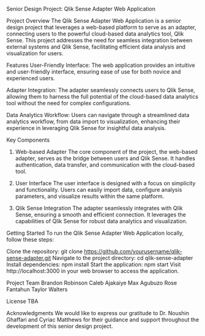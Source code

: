Senior Design Project: Qlik Sense Adapter Web Application

Project Overview
The Qlik Sense Adapter Web Application is a senior design project that leverages a web-based platform to serve as an adapter, connecting users to the powerful cloud-based data analytics tool, Qlik Sense. This project addresses the need for seamless integration between external systems and Qlik Sense, facilitating efficient data analysis and visualization for users.

Features
User-Friendly Interface:
The web application provides an intuitive and user-friendly interface, ensuring ease of use for both novice and experienced users.

Adapter Integration:
The adapter seamlessly connects users to Qlik Sense, allowing them to harness the full potential of the cloud-based data analytics tool without the need for complex configurations.

Data Analytics Workflow:
Users can navigate through a streamlined data analytics workflow, from data import to visualization, enhancing their experience in leveraging Qlik Sense for insightful data analysis.

Key Components
1. Web-based Adapter
The core component of the project, the web-based adapter, serves as the bridge between users and Qlik Sense. It handles authentication, data transfer, and communication with the cloud-based tool.

2. User Interface
The user interface is designed with a focus on simplicity and functionality. Users can easily import data, configure analysis parameters, and visualize results within the same platform.

3. Qlik Sense Integration
The adapter seamlessly integrates with Qlik Sense, ensuring a smooth and efficient connection. It leverages the capabilities of Qlik Sense for robust data analytics and visualization.

Getting Started
To run the Qlik Sense Adapter Web Application locally, follow these steps:

Clone the repository: git clone https://github.com/yourusername/qlik-sense-adapter.git
Navigate to the project directory: cd qlik-sense-adapter
Install dependencies: npm install
Start the application: npm start
Visit http://localhost:3000 in your web browser to access the application.

Project Team
Brandon Robinson
Caleb Ajakaiye
Max Agubuzo
Rose Fantahun
Taylor Walters

License
TBA

Acknowledgments
We would like to express our gratitude to Dr. Noushin Ghaffari and Cyriac Matthews for their guidance and support throughout the development of this senior design project.